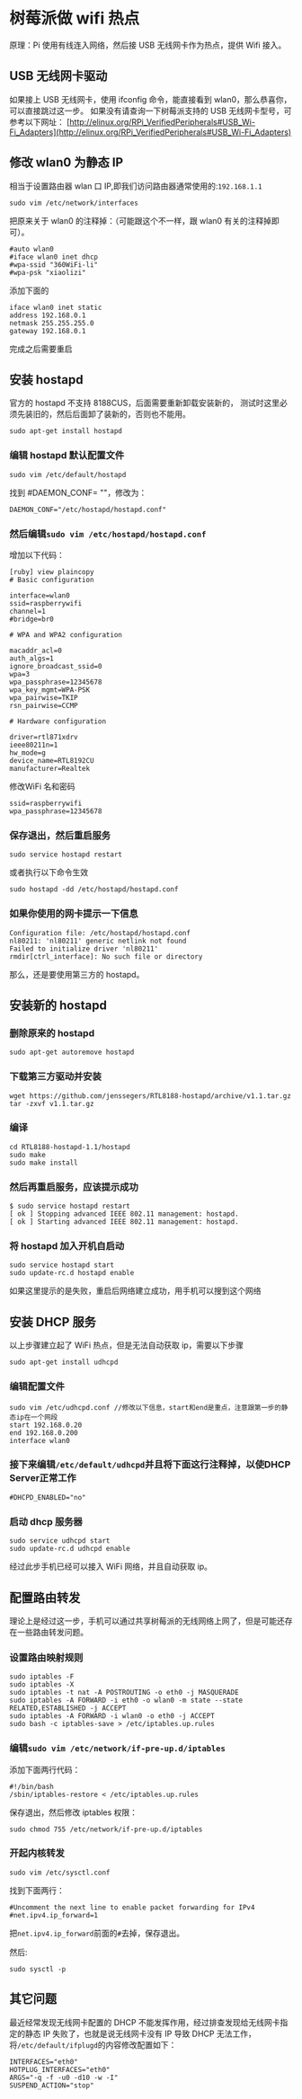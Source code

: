 # 树莓派做 wifi 热点

原理：Pi 使用有线连入网络，然后接 USB 无线网卡作为热点，提供 Wifi 接入。

## USB 无线网卡驱动

如果接上 USB 无线网卡，使用 ifconfig 命令，能直接看到 wlan0，那么恭喜你，可以直接跳过这一步。
如果没有请查询一下树莓派支持的 USB 无线网卡型号，可参考以下网址：
[http://elinux.org/RPi_VerifiedPeripherals#USB_Wi-Fi_Adapters](http://elinux.org/RPi_VerifiedPeripherals#USB_Wi-Fi_Adapters)

## 修改 wlan0 为静态 IP

相当于设置路由器 wlan 口 IP,即我们访问路由器通常使用的:`192.168.1.1`

```
sudo vim /etc/network/interfaces
```

把原来关于 wlan0 的注释掉：（可能跟这个不一样，跟 wlan0 有关的注释掉即可）。

```
#auto wlan0
#iface wlan0 inet dhcp
#wpa-ssid "360WiFi-li"
#wpa-psk "xiaolizi"
```

添加下面的

```
iface wlan0 inet static
address 192.168.0.1
netmask 255.255.255.0
gateway 192.168.0.1
```

完成之后需要重启

## 安装 hostapd

官方的 hostapd 不支持 8188CUS，后面需要重新卸载安装新的，
测试时这里必须先装旧的，然后后面卸了装新的，否则也不能用。

```
sudo apt-get install hostapd
```

### 编辑 hostapd 默认配置文件

```
sudo vim /etc/default/hostapd
```
找到 #DAEMON_CONF= ""，修改为：

```
DAEMON_CONF="/etc/hostapd/hostapd.conf"
```

### 然后编辑`sudo vim /etc/hostapd/hostapd.conf`

增加以下代码：

```
[ruby] view plaincopy
# Basic configuration  
  
interface=wlan0  
ssid=raspberrywifi  
channel=1  
#bridge=br0  
  
# WPA and WPA2 configuration  
  
macaddr_acl=0  
auth_algs=1  
ignore_broadcast_ssid=0  
wpa=3  
wpa_passphrase=12345678  
wpa_key_mgmt=WPA-PSK  
wpa_pairwise=TKIP  
rsn_pairwise=CCMP  
  
# Hardware configuration  
  
driver=rtl871xdrv  
ieee80211n=1  
hw_mode=g  
device_name=RTL8192CU  
manufacturer=Realtek 
```
 
修改WiFi 名和密码

```
ssid=raspberrywifi
wpa_passphrase=12345678
```

### 保存退出，然后重启服务

```
sudo service hostapd restart
```

或者执行以下命令生效

```
sudo hostapd -dd /etc/hostapd/hostapd.conf
```

### 如果你使用的网卡提示一下信息

```
Configuration file: /etc/hostapd/hostapd.conf
nl80211: 'nl80211' generic netlink not found
Failed to initialize driver 'nl80211'
rmdir[ctrl_interface]: No such file or directory
```

那么，还是要使用第三方的 hostapd。

## 安装新的 hostapd

### 删除原来的 hostapd

```
sudo apt-get autoremove hostapd
```
### 下载第三方驱动并安装

```
wget https://github.com/jenssegers/RTL8188-hostapd/archive/v1.1.tar.gz
tar -zxvf v1.1.tar.gz
```

### 编译

```
cd RTL8188-hostapd-1.1/hostapd
sudo make
sudo make install
```

### 然后再重启服务，应该提示成功

```
$ sudo service hostapd restart
[ ok ] Stopping advanced IEEE 802.11 management: hostapd.
[ ok ] Starting advanced IEEE 802.11 management: hostapd.
```

### 将 hostapd 加入开机自启动

```
sudo service hostapd start
sudo update-rc.d hostapd enable
```
如果这里提示的是失败，重启后网络建立成功，用手机可以搜到这个网络

## 安装 DHCP 服务

以上步骤建立起了 WiFi 热点，但是无法自动获取 ip，需要以下步骤

```
sudo apt-get install udhcpd
```

### 编辑配置文件

```
sudo vim /etc/udhcpd.conf //修改以下信息，start和end是重点，注意跟第一步的静态ip在一个网段
start 192.168.0.20
end 192.168.0.200
interface wlan0
```

### 接下来编辑`/etc/default/udhcpd`并且将下面这行注释掉，以使DHCP Server正常工作

```
#DHCPD_ENABLED="no"
```

### 启动 dhcp 服务器

```
sudo service udhcpd start
sudo update-rc.d udhcpd enable
```
经过此步手机已经可以接入 WiFi 网络，并且自动获取 ip。

## 配置路由转发

理论上是经过这一步，手机可以通过共享树莓派的无线网络上网了，但是可能还存在一些路由转发问题。

### 设置路由映射规则

```
sudo iptables -F
sudo iptables -X
sudo iptables -t nat -A POSTROUTING -o eth0 -j MASQUERADE
sudo iptables -A FORWARD -i eth0 -o wlan0 -m state --state RELATED,ESTABLISHED -j ACCEPT
sudo iptables -A FORWARD -i wlan0 -o eth0 -j ACCEPT
sudo bash -c iptables-save > /etc/iptables.up.rules
```

### 编辑`sudo vim /etc/network/if-pre-up.d/iptables`

添加下面两行代码：

```
#!/bin/bash
/sbin/iptables-restore < /etc/iptables.up.rules
```

保存退出，然后修改 iptables 权限：

```
sudo chmod 755 /etc/network/if-pre-up.d/iptables
```

### 开起内核转发

```
sudo vim /etc/sysctl.conf
```

找到下面两行：

```
#Uncomment the next line to enable packet forwarding for IPv4
#net.ipv4.ip_forward=1
```
把`net.ipv4.ip_forward`前面的`#`去掉，保存退出。

然后:

```
sudo sysctl -p
```

## 其它问题

最近经常发现无线网卡配置的 DHCP 不能发挥作用，经过排查发现给无线网卡指定的静态 IP 失败了，也就是说无线网卡没有 IP 导致 DHCP 无法工作，将`/etc/default/ifplugd`的内容修改配置如下：

```
INTERFACES="eth0"
HOTPLUG_INTERFACES="eth0"
ARGS="-q -f -u0 -d10 -w -I"
SUSPEND_ACTION="stop"
```
